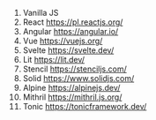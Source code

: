 1. Vanilla JS
1. React https://pl.reactjs.org/
1. Angular https://angular.io/
1. Vue https://vuejs.org/
1. Svelte https://svelte.dev/
1. Lit https://lit.dev/
1. Stencil https://stenciljs.com/
1. Solid https://www.solidjs.com/
1. Alpine https://alpinejs.dev/
1. Mithril https://mithril.js.org/
1. Tonic https://tonicframework.dev/